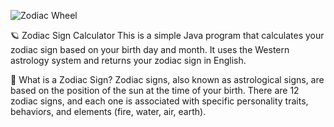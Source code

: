 ![Zodiac Wheel](https://scontent.fist2-3.fna.fbcdn.net/v/t39.30808-1/300383692_484844490313616_56931706223552153_n.png?_nc_cat=108&ccb=1-7&_nc_sid=2d3e12&_nc_ohc=RL2AOfE9BxEQ7kNvwGRYa7m&_nc_oc=Adl5IfrOBv4sJKbvEt1JdX2sdcrDoQr7uX1sfsPAKobc4lrG7S6-h7CmVlSjDHL_JKk&_nc_zt=24&_nc_ht=scontent.fist2-3.fna&_nc_gid=k3qsc9bmm4yQFyd7OcgVwQ&oh=00_AfTEyiiK_ZbVKzquD1nx0k0oaciMkc50UFvCq7ZYqXVeEg&oe=6872CBD2)

🪐 Zodiac Sign Calculator
This is a simple Java program that calculates your zodiac sign based on your birth day and month.
It uses the Western astrology system and returns your zodiac sign in English.

🔮 What is a Zodiac Sign?
Zodiac signs, also known as astrological signs, are based on the position of the sun at the time of your birth.
There are 12 zodiac signs, and each one is associated with specific personality traits, behaviors, and elements (fire, water, air, earth).


